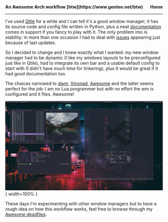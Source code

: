<nav class="site-nav">
    <b><a href="pics/qrcode_config.png" style="text-decoration:none">An Awesome Arch workflow</a> [btw](https://www.geoteo.net/btw)</b>
    <b><a href="https://www.geoteo.net" style="text-decoration:none; float:right">Home</a></b>
</nav>

---

I've used [Qtile](http://www.qtile.org) for a while and I can tell it's a good window manager; it has its source code and config file written in Python, plus a neat [documentation](http://docs.qtile.org/en/latest) comes in support if you fancy to play with it. The only problem imo is stability: in more than one occasion I had to deal with [issues](https://github.com/qtile/qtile/issues) appearing just because of last updates.

So I decided to change and I knew exactly what I wanted: my new window manager had to be dynamic (I like my windows layouts to be preconfigured just like in Qtile), had to integrate its own bar and a usable default config to start with (I didn't have much time for tinkering), plus It would be great if it had good documentation too.

The choices narrowed to [dwm](https://dwm.suckless.org), [Xmonad](https://xmonad.org), [Awesome](https://awesomewm.org) and the latter seems perfect for the job: I am no Lua programmer but with no effort the wm is configured and it flies. Awesome!

![](pics/awesome.png){ width=100% }

These days I'm experimenting with other window managers but to have a rough idea on how this workflow works, feel free to browse through my [Awesome deadfiles](https://github.com/matteogiorgi/.deadfiles/tree/main/awesome/.config/awesome).
